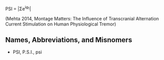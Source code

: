 PSI = |Σe<sup>iφ<sub>t</sub></sup>|  

(Mehta 2014, Montage Matters: The Influence of Transcranial Alternation Current Stimulation on Human Physiological Tremor)

## Names, Abbreviations, and Misnomers
* PSI, P.S.I., psi